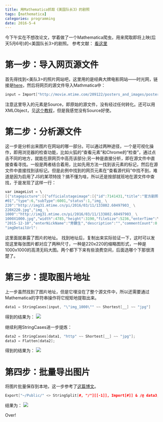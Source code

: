 ```yaml
---
title: 用Mathematica抓取《美国队长3》的剧照 
tags: [mathematica]
categories: programming
date: 2016-5-4
---
```


今下午实在不想改论文，学着做了一个Mathematica爬虫，用来爬取即将上映(后天5月6号)的<美国队长3>的剧照。
参考文献：
[看这里](http://shuli.xianyungu.com/software-download-mathematica-quick-start-application-handouts-videos/)

# 第一步：导入网页源文件
首先得找到<美队3>的照片网站吧，这里用的是经典大牌电影网站——时光网，链接是[here](http://movie.mtime.com/209122/posters_and_images/)，然后将网页的源文件导入Mathmatica中：
```cpp
input = Import["http://movie.mtime.com/209122/posters_and_images/posters/hot.html", "Source"];
```
注意这里导入的元素是Source，即原始的源文件，没有经过任何转化。还可以用XMLObject，见[这个教程](http://www.kylen314.com/archives/1647)，但是我感觉没有Source好使。

# 第二步：分析源文件
这一步是分析出来图片在网站的哪一部分。可以通过两种途径，一个是可视化操作，即用浏览器的检查功能，比如火狐的“查看元素”和Chrome的“检查”，通过点击不同的地方，就能在原网页中高亮该部分;另一种是直接分析，即在源文件中直接查看寻找。一般是两者结合着用，比如先用方法一找到该元素的标记，然后在源文件中直接找到该标记。但是此例中找到的网页元素在“查看源代码”中找不到，难道是因为启用了JS的某项特技？搞不懂为啥，所以还是按部就班地在源文件中查找，于是发现了这样一行：
```cpp
var imageList = \
[{"stagepicture":[{"officialstageimage":[{"id":7141431,"title":"官方剧照 \
#01","type":6,"subType":6001,"status":1,"img_ \
220":"http://img31.mtime.cn/pi/2016/03/11/133802.60497903_ \
220X220.jpg","img_ \
1000":"http://img31.mtime.cn/pi/2016/03/11/133802.60497903_ \
1000X1000.jpg","width":4785,"height":3190,"fileSize":5236,"enterTime":\
"2015-12-10","enterNickName":"旁聽生","description":"","commentCount":0,\
"imgDetailUrl":
```
这里面就暴露了图片的地址。
找到地址后，复制出来实际验证一下，这时可以发现这里每张图片都对应了两种尺寸，一种是220x220的缩略图形式，一种是1000x1000的高清无码大图。两个都下下来有些浪费空间，后面选哪个下那很清楚了。

# 第三步：提取图片地址
上一步虽然找到了图片地址，但是它埋没在了整个源文件中，所以还需要通过Mathematica的字符串操作将它规矩地提取出来。
```cpp
data1 = StringCases[input, "\"img_1000\"" ~~ Shortest[__] ~~ "jpg"]
```
得到的结果为：
![](http://7xrm8i.com1.z0.glb.clouddn.com/mathematica-crawler-1.png)

继续利用StringCases进一步提炼：
```cpp
data2 = StringCases[data1, "http" ~~ Shortest[__] ~~ "jpg"];
data3 = Flatten[data2];
```
得到的结果为：
![](http://7xrm8i.com1.z0.glb.clouddn.com/mathematica-crawler-2.png)

# 第四步：批量导出图片
将图片批量保存到本地，这一步参考了[这篇博文](http://www.kylen314.com/archives/1647)。
```cpp
Export["~/Public/" <> StringSplit[#, "/"][[-1]], Import[#]] & /@ data3;
```
结果为：
![](http://7xrm8i.com1.z0.glb.clouddn.com/mathematica-crawler-3.png)

Over!


